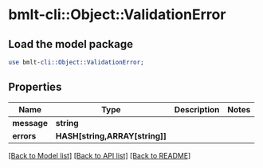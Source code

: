 # bmlt-cli::Object::ValidationError

## Load the model package
```perl
use bmlt-cli::Object::ValidationError;
```

## Properties
Name | Type | Description | Notes
------------ | ------------- | ------------- | -------------
**message** | **string** |  | 
**errors** | **HASH[string,ARRAY[string]]** |  | 

[[Back to Model list]](../README.md#documentation-for-models) [[Back to API list]](../README.md#documentation-for-api-endpoints) [[Back to README]](../README.md)


